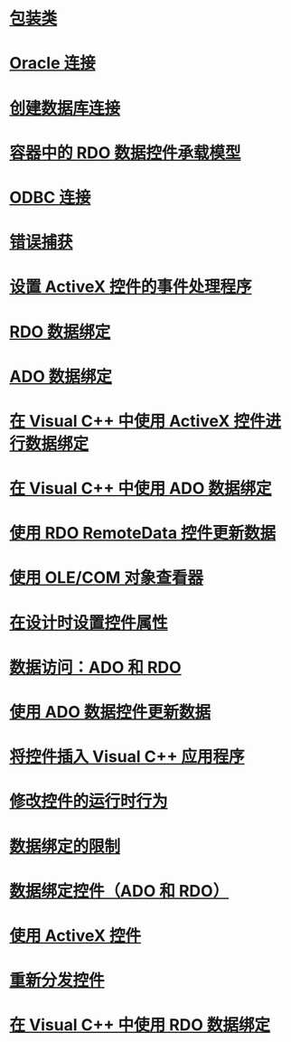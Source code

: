 # [包装类](wrapper-classes.md)
# [Oracle 连接](oracle-connections.md)
# [创建数据库连接](creating-database-connections.md)
# [容器中的 RDO 数据控件承载模型](model-for-hosting-rdo-data-controls-in-a-container.md)
# [ODBC 连接](odbc-connections.md)
# [错误捕获](error-trapping.md)
# [设置 ActiveX 控件的事件处理程序](setting-event-handlers-on-activex-controls.md)
# [RDO 数据绑定](rdo-databinding.md)
# [ADO 数据绑定](ado-databinding.md)
# [在 Visual C++ 中使用 ActiveX 控件进行数据绑定](databinding-with-activex-controls-in-visual-cpp.md)
# [在 Visual C++ 中使用 ADO 数据绑定](using-ado-databinding-in-visual-cpp.md)
# [使用 RDO RemoteData 控件更新数据](updating-data-with-the-rdo-remotedata-control.md)
# [使用 OLE/COM 对象查看器](using-the-ole-com-object-viewer.md)
# [在设计时设置控件属性](setting-control-properties-at-design-time.md)
# [数据访问：ADO 和 RDO](data-access-ado-and-rdo.md)
# [使用 ADO 数据控件更新数据](updating-data-with-the-ado-data-control.md)
# [将控件插入 Visual C++ 应用程序](inserting-the-control-into-a-visual-cpp-application.md)
# [修改控件的运行时行为](modifying-a-control-s-run-time-behavior.md)
# [数据绑定的限制](limitations-of-databinding.md)
# [数据绑定控件（ADO 和 RDO）](data-bound-controls-ado-and-rdo.md)
# [使用 ActiveX 控件](using-activex-controls.md)
# [重新分发控件](redistributing-controls.md)
# [在 Visual C++ 中使用 RDO 数据绑定](using-rdo-databinding-in-visual-cpp.md)
